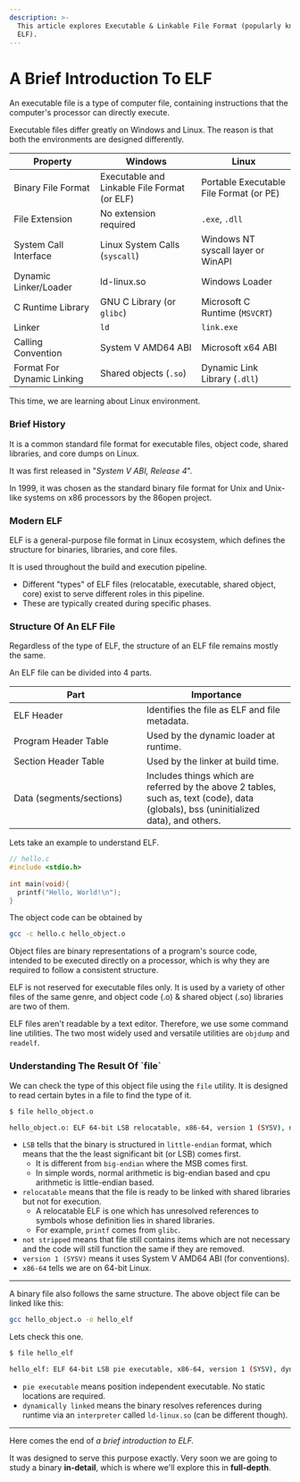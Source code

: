 ```yaml
---
description: >-
  This article explores Executable & Linkable File Format (popularly known as
  ELF).
---
```


# A Brief Introduction To ELF

An executable file is a type of computer file, containing instructions that the computer's processor can directly execute.

Executable files differ greatly on Windows and Linux. The reason is that both the environments are designed differently.

| Property                   | Windows                                      | Linux                                   |
| -------------------------- | -------------------------------------------- | --------------------------------------- |
| Binary File Format         | Executable and Linkable File Format (or ELF) | Portable Executable File Format (or PE) |
| File Extension             | No extension required                        | `.exe`, `.dll`                          |
| System Call Interface      | Linux System Calls (`syscall`)               | Windows NT syscall layer or WinAPI      |
| Dynamic Linker/Loader      | ld-linux.so                                  | Windows Loader                          |
| C Runtime Library          | GNU C Library (or `glibc`)                   | Microsoft C Runtime (`MSVCRT`)          |
| Linker                     | `ld`                                         | `link.exe`                              |
| Calling Convention         | System V AMD64 ABI                           | Microsoft x64 ABI                       |
| Format For Dynamic Linking | Shared objects (`.so`)                       | Dynamic Link Library (`.dll`)           |

This time, we are learning about Linux environment.

### Brief History

It is a common standard file format for executable files, object code, shared libraries, and core dumps on Linux.

It was first released in "_System V ABI, Release 4_".

In 1999, it was chosen as the standard binary file format for Unix and Unix-like systems on x86 processors by the 86open project.

### Modern ELF

ELF is a general-purpose file format in Linux ecosystem, which defines the structure for binaries, libraries, and core files.

It is used throughout the build and execution pipeline.

* Different "types" of ELF files (relocatable, executable, shared object, core) exist to serve different roles in this pipeline.
* These are typically created during specific phases.

### Structure Of An ELF File

Regardless of the type of ELF, the structure of an ELF file remains mostly the same.

An ELF file can be divided into 4 parts.

<table><thead><tr><th width="222">Part</th><th>Importance</th></tr></thead><tbody><tr><td>ELF Header</td><td>Identifies the file as ELF and file metadata.</td></tr><tr><td>Program Header Table</td><td>Used by the dynamic loader at runtime.</td></tr><tr><td>Section Header Table</td><td>Used by the linker at build time.</td></tr><tr><td>Data (segments/sections)</td><td>Includes things which are referred by the above 2 tables, such as, text (code), data (globals), bss (uninitialized data), and others.</td></tr></tbody></table>

Lets take an example to understand ELF.

```c
// hello.c
#include <stdio.h>
​
int main(void){
  printf("Hello, World!\n");
}
```

The object code can be obtained by

```bash
gcc -c hello.c hello_object.o
```

Object files are binary representations of a program's source code, intended to be executed directly on a processor, which is why they are required to follow a consistent structure.

ELF is not reserved for executable files only. It is used by a variety of other files of the same genre, and object code (.o) & shared object (.so) libraries are two of them.

ELF files aren't readable by a text editor. Therefore, we use some command line utilities. The two most widely used and versatile utilities are `objdump` and `readelf`.

### Understanding The Result Of \`file\`

We can check the type of this object file using the `file` utility. It is designed to read certain bytes in a file to find the type of it.

```bash
$ file hello_object.o

hello_object.o: ELF 64-bit LSB relocatable, x86-64, version 1 (SYSV), not stripped
```

* `LSB` tells that the binary is structured in `little-endian` format, which means that the the least significant bit (or LSB) comes first.
  * It is different from `big-endian` where the MSB comes first.
  * In simple words, normal arithmetic is big-endian based and cpu arithmetic is little-endian based.
* `relocatable` means that the file is ready to be linked with shared libraries but not for execution.
  * A relocatable ELF is one which has unresolved references to symbols whose definition lies in shared libraries.
  * For example, `printf` comes from `glibc`.
* `not stripped` means that file still contains items which are not necessary and the code will still function the same if they are removed.
* `version 1 (SYSV)` means it uses System V AMD64 ABI (for conventions).
* `x86-64` tells we are on 64-bit Linux.

***

A binary file also follows the same structure. The above object file can be linked like this:

```bash
gcc hello_object.o -o hello_elf
```

Lets check this one.

```bash
$ file hello_elf

hello_elf: ELF 64-bit LSB pie executable, x86-64, version 1 (SYSV), dynamically linked, interpreter /lib64/ld-linux-x86-64.so.2, for GNU/Linux 3.2.0, not stripped
```

* `pie executable` means position independent executable. No static locations are required.
* `dynamically linked` means the binary resolves references during runtime via an `interpreter` called `ld-linux.so` (can be different though).

***

Here comes the end of _a brief introduction to ELF._

It was designed to serve this purpose exactly. Very soon we are going to study a binary **in-detail**, which is where we'll explore this in **full-depth**.
